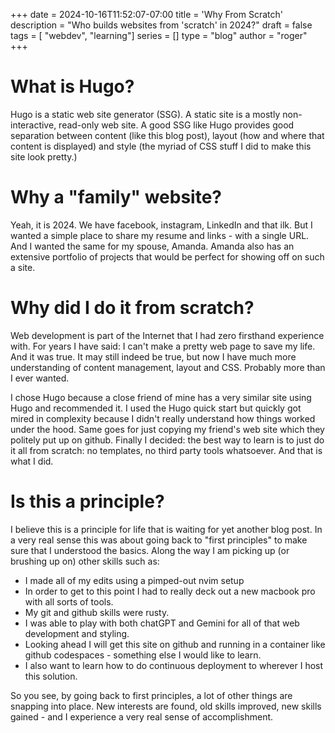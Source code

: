 +++
date = 2024-10-16T11:52:07-07:00
title = 'Why From Scratch'
description = "Who builds websites from 'scratch' in 2024?"
draft = false
tags = [ "webdev", "learning"]
series = []
type = "blog"
author = "roger"
+++

# What is Hugo?
Hugo is a static web site generator (SSG). A static site is a mostly non-interactive, read-only web site. A good SSG like Hugo provides good separation between content (like this blog post), layout (how and where that content is displayed) and style (the myriad of CSS stuff I did to make this site look pretty.) 

# Why a "family" website?
Yeah, it is 2024. We have facebook, instagram, LinkedIn and that ilk. But I wanted a simple place to share my resume and links - with a single URL. And I wanted the same for my spouse, Amanda. Amanda also has an extensive portfolio of projects that would be perfect for showing off on such a site.

# Why did I do it from scratch?
Web development is part of the Internet that I had zero firsthand experience with. For years I have said: I can't make a pretty web page to save my life. And it was true. It may still indeed be true, but now I have much more understanding of content management, layout and CSS. Probably more than I ever wanted.

I chose Hugo because a close friend of mine has a very similar site using Hugo and recommended it. I used the Hugo quick start but quickly got mired in complexity because I didn't really understand how things worked under the hood. Same goes for just copying my friend's web site which they politely put up on github. Finally I decided: the best way to learn is to just do it all from scratch: no templates, no third party tools whatsoever. And that is what I did.

# Is this a principle?
I believe this is a principle for life that is waiting for yet another blog post. In a very real sense this was about going back to "first principles" to make sure that I understood the basics. Along the way I am picking up (or brushing up on) other skills such as:
- I made all of my edits using a pimped-out nvim setup
- In order to get to this point I had to really deck out a new macbook pro with all sorts of tools.
- My git and github skills were rusty.
- I was able to play with both chatGPT and Gemini for all of that web development and styling.
- Looking ahead I will get this site on github and running in a container like github codespaces - something else I would like to learn.
- I also want to learn how to do continuous deployment to wherever I host this solution.

So you see, by going back to first principles, a lot of other things are snapping into place. New interests are found, old skills improved, new skills gained - and I experience a very real sense of accomplishment.



